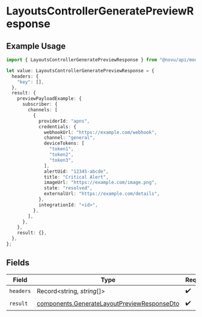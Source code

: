 # LayoutsControllerGeneratePreviewResponse

## Example Usage

```typescript
import { LayoutsControllerGeneratePreviewResponse } from "@novu/api/models/operations";

let value: LayoutsControllerGeneratePreviewResponse = {
  headers: {
    "key": [],
  },
  result: {
    previewPayloadExample: {
      subscriber: {
        channels: [
          {
            providerId: "apns",
            credentials: {
              webhookUrl: "https://example.com/webhook",
              channel: "general",
              deviceTokens: [
                "token1",
                "token2",
                "token3",
              ],
              alertUid: "12345-abcde",
              title: "Critical Alert",
              imageUrl: "https://example.com/image.png",
              state: "resolved",
              externalUrl: "https://example.com/details",
            },
            integrationId: "<id>",
          },
        ],
      },
    },
    result: {},
  },
};
```

## Fields

| Field                                                                                                      | Type                                                                                                       | Required                                                                                                   | Description                                                                                                |
| ---------------------------------------------------------------------------------------------------------- | ---------------------------------------------------------------------------------------------------------- | ---------------------------------------------------------------------------------------------------------- | ---------------------------------------------------------------------------------------------------------- |
| `headers`                                                                                                  | Record<string, *string*[]>                                                                                 | :heavy_check_mark:                                                                                         | N/A                                                                                                        |
| `result`                                                                                                   | [components.GenerateLayoutPreviewResponseDto](../../models/components/generatelayoutpreviewresponsedto.md) | :heavy_check_mark:                                                                                         | N/A                                                                                                        |